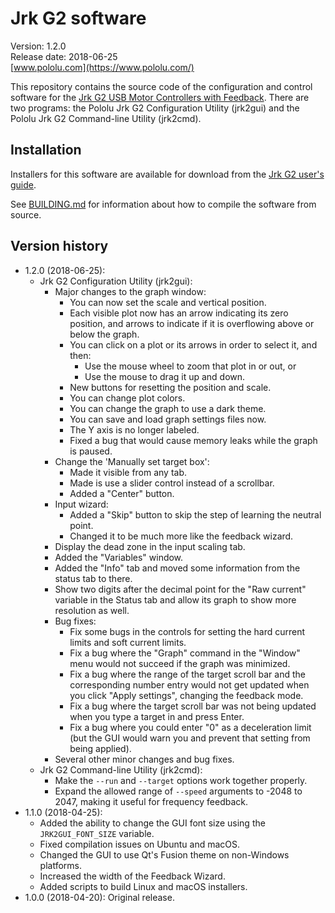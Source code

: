 # Jrk G2 software

Version: 1.2.0<br>
Release date: 2018-06-25<br>
[www.pololu.com](https://www.pololu.com/)

This repository contains the source code of the configuration and control software for
the [Jrk G2 USB Motor Controllers with Feedback][jrk].
There are two programs:
the Pololu Jrk G2 Configuration Utility (jrk2gui)
and the Pololu Jrk G2 Command-line Utility (jrk2cmd).

## Installation

Installers for this software are available for download from the
[Jrk G2 user's guide][guide].

See [BUILDING.md](BUILDING.md) for information about how to compile the software
from source.

## Version history

- 1.2.0 (2018-06-25):
  - Jrk G2 Configuration Utility (jrk2gui):
    - Major changes to the graph window:
      - You can now set the scale and vertical position.
      - Each visible plot now has an arrow indicating its zero position, and
        arrows to indicate if it is overflowing above or below the graph.
      - You can click on a plot or its arrows in order to select it, and then:
        - Use the mouse wheel to zoom that plot in or out, or
        - Use the mouse to drag it up and down.
      - New buttons for resetting the position and scale.
      - You can change plot colors.
      - You can change the graph to use a dark theme.
      - You can save and load graph settings files now.
      - The Y axis is no longer labeled.
      - Fixed a bug that would cause memory leaks while the graph is paused.
    - Change the 'Manually set target box':
      - Made it visible from any tab.
      - Made is use a slider control instead of a scrollbar.
      - Added a "Center" button.
    - Input wizard:
      - Added a "Skip" button to skip the step of learning the neutral point.
      - Changed it to be much more like the feedback wizard.
    - Display the dead zone in the input scaling tab.
    - Added the "Variables" window.
    - Added the "Info" tab and moved some information from the status tab to there.
    - Show two digits after the decimal point for the "Raw current" variable
      in the Status tab and allow its graph to show more resolution as well.
    - Bug fixes:
      - Fix some bugs in the controls for setting the hard current limits and soft
        current limits.
      - Fix a bug where the "Graph" command in the "Window" menu would not succeed
        if the graph was minimized.
      - Fix a bug where the range of the target scroll bar and the corresponding
        number entry would not get updated when you click "Apply settings",
        changing the feedback mode.
      - Fix a bug where the target scroll bar was not being updated when you
        type a target in and press Enter.
      - Fix a bug where you could enter "0" as a deceleration limit (but the GUI
        would warn you and prevent that setting from being applied).
    - Several other minor changes and bug fixes.
  - Jrk G2 Command-line Utility (jrk2cmd):
    - Make the `--run` and `--target` options work together properly.
    - Expand the allowed range of `--speed` arguments to -2048 to 2047, making
      it useful for frequency feedback.
- 1.1.0 (2018-04-25):
  - Added the ability to change the GUI font size using the
    `JRK2GUI_FONT_SIZE` variable.
  - Fixed compilation issues on Ubuntu and macOS.
  - Changed the GUI to use Qt's Fusion theme on non-Windows platforms.
  - Increased the width of the Feedback Wizard.
  - Added scripts to build Linux and macOS installers.
- 1.0.0 (2018-04-20): Original release.

[jrk]: https://www.pololu.com/jrk
[guide]: https://www.pololu.com/docs/0J73
